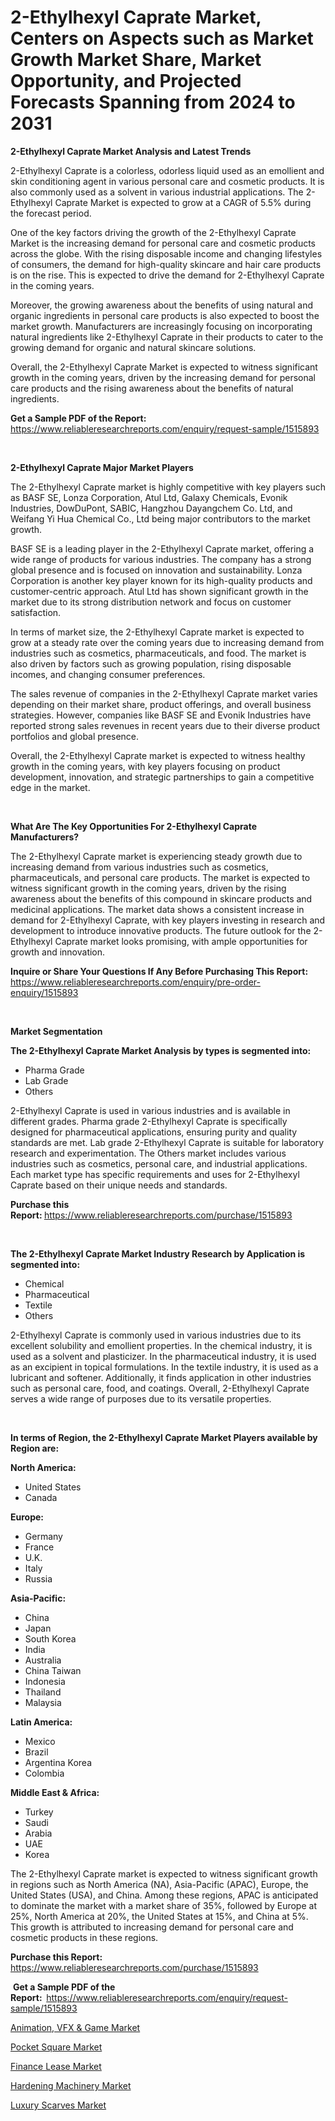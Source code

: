 <p><h1>2-Ethylhexyl Caprate Market, Centers on Aspects such as Market Growth Market Share, Market Opportunity, and Projected Forecasts Spanning from 2024 to 2031</h1></p><p><strong>2-Ethylhexyl Caprate Market Analysis and Latest Trends</strong></p>
<p><p>2-Ethylhexyl Caprate is a colorless, odorless liquid used as an emollient and skin conditioning agent in various personal care and cosmetic products. It is also commonly used as a solvent in various industrial applications. The 2-Ethylhexyl Caprate Market is expected to grow at a CAGR of 5.5% during the forecast period.</p><p>One of the key factors driving the growth of the 2-Ethylhexyl Caprate Market is the increasing demand for personal care and cosmetic products across the globe. With the rising disposable income and changing lifestyles of consumers, the demand for high-quality skincare and hair care products is on the rise. This is expected to drive the demand for 2-Ethylhexyl Caprate in the coming years.</p><p>Moreover, the growing awareness about the benefits of using natural and organic ingredients in personal care products is also expected to boost the market growth. Manufacturers are increasingly focusing on incorporating natural ingredients like 2-Ethylhexyl Caprate in their products to cater to the growing demand for organic and natural skincare solutions.</p><p>Overall, the 2-Ethylhexyl Caprate Market is expected to witness significant growth in the coming years, driven by the increasing demand for personal care products and the rising awareness about the benefits of natural ingredients.</p></p>
<p><strong>Get a Sample PDF of the Report:&nbsp;</strong> <a href="https://www.reliableresearchreports.com/enquiry/request-sample/1515893">https://www.reliableresearchreports.com/enquiry/request-sample/1515893</a></p>
<p>&nbsp;</p>
<p><strong>2-Ethylhexyl Caprate Major Market Players</strong></p>
<p><p>The 2-Ethylhexyl Caprate market is highly competitive with key players such as BASF SE, Lonza Corporation, Atul Ltd, Galaxy Chemicals, Evonik Industries, DowDuPont, SABIC, Hangzhou Dayangchem Co. Ltd, and Weifang Yi Hua Chemical Co., Ltd being major contributors to the market growth. </p><p>BASF SE is a leading player in the 2-Ethylhexyl Caprate market, offering a wide range of products for various industries. The company has a strong global presence and is focused on innovation and sustainability. Lonza Corporation is another key player known for its high-quality products and customer-centric approach. Atul Ltd has shown significant growth in the market due to its strong distribution network and focus on customer satisfaction.</p><p>In terms of market size, the 2-Ethylhexyl Caprate market is expected to grow at a steady rate over the coming years due to increasing demand from industries such as cosmetics, pharmaceuticals, and food. The market is also driven by factors such as growing population, rising disposable incomes, and changing consumer preferences. </p><p>The sales revenue of companies in the 2-Ethylhexyl Caprate market varies depending on their market share, product offerings, and overall business strategies. However, companies like BASF SE and Evonik Industries have reported strong sales revenues in recent years due to their diverse product portfolios and global presence. </p><p>Overall, the 2-Ethylhexyl Caprate market is expected to witness healthy growth in the coming years, with key players focusing on product development, innovation, and strategic partnerships to gain a competitive edge in the market.</p></p>
<p>&nbsp;</p>
<p><strong>What Are The Key Opportunities For 2-Ethylhexyl Caprate Manufacturers?</strong></p>
<p><p>The 2-Ethylhexyl Caprate market is experiencing steady growth due to increasing demand from various industries such as cosmetics, pharmaceuticals, and personal care products. The market is expected to witness significant growth in the coming years, driven by the rising awareness about the benefits of this compound in skincare products and medicinal applications. The market data shows a consistent increase in demand for 2-Ethylhexyl Caprate, with key players investing in research and development to introduce innovative products. The future outlook for the 2-Ethylhexyl Caprate market looks promising, with ample opportunities for growth and innovation.</p></p>
<p><strong>Inquire or Share Your Questions If Any Before Purchasing This Report:</strong> <a href="https://www.reliableresearchreports.com/enquiry/pre-order-enquiry/1515893">https://www.reliableresearchreports.com/enquiry/pre-order-enquiry/1515893</a></p>
<p>&nbsp;</p>
<p><strong>Market Segmentation</strong></p>
<p><strong>The 2-Ethylhexyl Caprate Market Analysis by types is segmented into:</strong></p>
<p><ul><li>Pharma Grade</li><li>Lab Grade</li><li>Others</li></ul></p>
<p><p>2-Ethylhexyl Caprate is used in various industries and is available in different grades. Pharma grade 2-Ethylhexyl Caprate is specifically designed for pharmaceutical applications, ensuring purity and quality standards are met. Lab grade 2-Ethylhexyl Caprate is suitable for laboratory research and experimentation. The Others market includes various industries such as cosmetics, personal care, and industrial applications. Each market type has specific requirements and uses for 2-Ethylhexyl Caprate based on their unique needs and standards.</p></p>
<p><strong>Purchase this Report:&nbsp;</strong><a href="https://www.reliableresearchreports.com/purchase/1515893">https://www.reliableresearchreports.com/purchase/1515893</a></p>
<p>&nbsp;</p>
<p><strong>The 2-Ethylhexyl Caprate Market Industry Research by Application is segmented into:</strong></p>
<p><ul><li>Chemical</li><li>Pharmaceutical</li><li>Textile</li><li>Others</li></ul></p>
<p><p>2-Ethylhexyl Caprate is commonly used in various industries due to its excellent solubility and emollient properties. In the chemical industry, it is used as a solvent and plasticizer. In the pharmaceutical industry, it is used as an excipient in topical formulations. In the textile industry, it is used as a lubricant and softener. Additionally, it finds application in other industries such as personal care, food, and coatings. Overall, 2-Ethylhexyl Caprate serves a wide range of purposes due to its versatile properties.</p></p>
<p>&nbsp;</p>
<p><strong>In terms of Region, the 2-Ethylhexyl Caprate Market Players available by Region are:</strong></p>
<p>
    <p> <strong> North America: </strong>
        <ul>
            <li>United States</li>
            <li>Canada</li>
        </ul>
        </p> 
    <p> <strong> Europe: </strong>
        <ul>
            <li>Germany</li>
            <li>France</li>
            <li>U.K.</li>
            <li>Italy</li>
            <li>Russia</li>
        </ul>
        </p> 
    <p> <strong> Asia-Pacific: </strong>
        <ul>
            <li>China</li>
            <li>Japan</li>
            <li>South Korea</li>
            <li>India</li>
            <li>Australia</li>
            <li>China Taiwan</li>
            <li>Indonesia</li>
            <li>Thailand</li>
            <li>Malaysia</li>
        </ul>
        </p> 
    <p> <strong> Latin America: </strong>
        <ul>
            <li>Mexico</li>
            <li>Brazil</li>
            <li>Argentina Korea</li>
            <li>Colombia</li>
        </ul>
        </p> 
    <p> <strong> Middle East & Africa: </strong>
        <ul>
            <li>Turkey</li>
            <li>Saudi</li>
            <li>Arabia</li>
            <li>UAE</li>
            <li>Korea</li>
        </ul>
    </p>
    </p>
<p><p>The 2-Ethylhexyl Caprate market is expected to witness significant growth in regions such as North America (NA), Asia-Pacific (APAC), Europe, the United States (USA), and China. Among these regions, APAC is anticipated to dominate the market with a market share of 35%, followed by Europe at 25%, North America at 20%, the United States at 15%, and China at 5%. This growth is attributed to increasing demand for personal care and cosmetic products in these regions.</p></p>
<p><strong>Purchase this Report: </strong><a href="https://www.reliableresearchreports.com/purchase/1515893">https://www.reliableresearchreports.com/purchase/1515893</a></p>
<p>&nbsp;<strong>Get a Sample PDF of the Report:&nbsp;&nbsp;</strong><a href="https://www.reliableresearchreports.com/enquiry/request-sample/1515893">https://www.reliableresearchreports.com/enquiry/request-sample/1515893</a></p>
<p><strong></strong></p>
<p><p><a href="https://iodized-pantydraco-05c.notion.site/Animation-VFX-Game-Market-Size-Furnishes-Valuable-Information-Encompassing-Market-Share-Market-T-53fb2bfda9414d5186a5b51e7ed9fb72">Animation, VFX & Game Market</a></p><p><a href="https://view.publitas.com/reportprime-1/pocket-square-market-research-report-provides-critical-insights-that-can-help-shape-business-development-and-investment-strategies/">Pocket Square Market</a></p><p><a href="https://noble-drawer-34c.notion.site/Finance-Lease-Market-Share-Market-New-Trends-Analysis-Report-By-Type-By-Application-By-End-use--cfaa5d4f29744f659782000655a068d3">Finance Lease Market</a></p><p><a href="https://three-jumbo-f6d.notion.site/Global-Hardening-Machinery-Market-by-Types-Applications-and-Major-Players-with-Regional-Growth-Ra-a7e2555d6c8d4085aeff37cf527b16db">Hardening Machinery Market</a></p><p><a href="https://view.publitas.com/reportprime-1/luxury-scarves-market-research-report-provides-critical-insights-that-can-help-shape-business-development-and-investment-strategies/">Luxury Scarves Market</a></p></p>